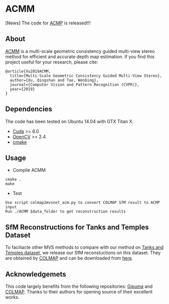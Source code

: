 # ACMM
[News] The code for [ACMP](https://github.com/GhiXu/ACMP) is released!!!
## About
[ACMM](https://arxiv.org/abs/1904.08103) is a multi-scale geometric consistency guided multi-view stereo method for efficient and accurate depth map estimation. If you find this project useful for your research, please cite:  
```
@article{Xu2019ACMM,  
  title={Multi-Scale Geometric Consistency Guided Multi-View Stereo}, 
  author={Xu, Qingshan and Tao, Wenbing}, 
  journal={Computer Vision and Pattern Recognition (CVPR)},
  year={2019}
}
```
## Dependencies
The code has been tested on Ubuntu 14.04 with GTX Titan X.  
* [Cuda](https://developer.nvidia.com/zh-cn/cuda-downloads) >= 6.0
* [OpenCV](https://opencv.org/) >= 2.4
* [cmake](https://cmake.org/)
## Usage
* Complie ACMM
```  
cmake .  
make
```
* Test 
``` 
Use script colmap2mvsnet_acm.py to convert COLMAP SfM result to ACMP input   
Run ./ACMM $data_folder to get reconstruction results
```
## SfM Reconstructions for Tanks and Temples Dataset
To faciliacte other MVS methods to compare with our method on [Tanks and Temples dataset](https://www.tanksandtemples.org/), we release our SfM reconstuctions on this dataset. They are obtained by [COLMAP](https://colmap.github.io/) and can be downloaded from [here](https://drive.google.com/open?id=1DTnnmJAOGt7WPXSLMysMvPTy4CUZt_TU).
## Acknowledgemets
This code largely benefits from the following repositories: [Gipuma](https://github.com/kysucix/gipuma) and [COLMAP](https://colmap.github.io/). Thanks to their authors for opening source of their excellent works.
